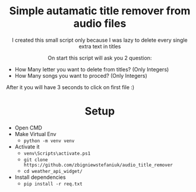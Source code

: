 <h1 align="center">Simple autamatic title remover from audio files</h1>
<p align="center">I created this small script only because I was lazy to delete every single extra text in titles </p>
<p align="center">On start this script will ask you 2 question:</p>

- How Many letter you want to delete from titles? (Only Integers)
- How Many songs you want to proced? (Only Integers)

After it you will have 3 seconds to click on first file :)

<h1 align="center">Setup</h1> 


- Open CMD
- Make Virtual Env
  - `python -m venv venv `
- Activate it
  - `venv\Scripts\activate.ps1`
  - `git clone https://github.com/zbigniewstefaniuk/audio_title_remover`
  - `cd weather_api_widget/`
- Install dependencies
  - `pip install -r req.txt`
